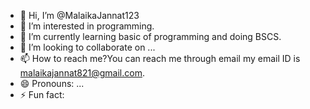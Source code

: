 - 👋 Hi, I’m @MalaikaJannat123
- 👀 I’m interested in programming.
- 🌱 I’m currently learning basic of programming and doing BSCS.
- 💞️ I’m looking to collaborate on ...
- 📫 How to reach  me?You can reach me through email my email ID is malaikajannat821@gmail.com.
- 😄 Pronouns: ...
- ⚡ Fun fact: 

<!---
MalaikaJannat123/MalaikaJannat123 is a ✨ special ✨ repository because its `README.md` (this file) appears on your GitHub profile.
You can click the Preview link to take a look at your changes.
--->
